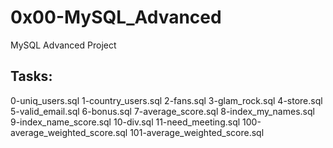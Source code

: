 # 0x00-MySQL_Advanced

MySQL Advanced Project

## Tasks:

0-uniq_users.sql
1-country_users.sql
2-fans.sql
3-glam_rock.sql
4-store.sql
5-valid_email.sql
6-bonus.sql
7-average_score.sql
8-index_my_names.sql
9-index_name_score.sql
10-div.sql
11-need_meeting.sql
100-average_weighted_score.sql
101-average_weighted_score.sql
